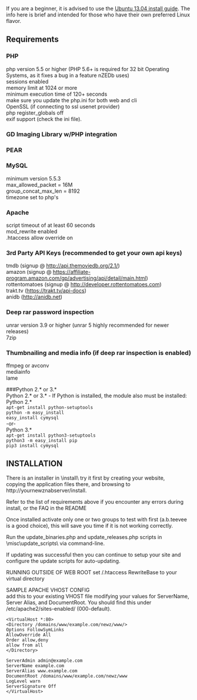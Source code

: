 If you are a beginner, it is advised to use the  [Ubuntu 13.04 install guide](https://github.com/nZEDb/nZEDb/wiki/install-Guide:-Ubuntu-13.04). The info here is brief and intended for those who have their own preferred Linux flavor.

## Requirements 
### PHP  
php version 5.5 or higher (PHP 5.6+ is required for 32 bit Operating Systems, as it fixes a bug in a feature nZEDb uses)  
sessions enabled  
memory limit at 1024 or more  
minimum execution time of 120+ seconds  
make sure you update the php.ini for both web and cli  
OpenSSL (if connecting to ssl usenet provider)  
php register_globals off  
exif support (check the ini file).  

### GD Imaging Library w/PHP integration  

### PEAR

### MySQL  
minimum version 5.5.3  
max_allowed_packet = 16M  
group_concat_max_len = 8192  
timezone set to php's 

### Apache  
script timeout of at least 60 seconds  
mod_rewrite enabled  
.htaccess allow override on  

### 3rd Party API Keys (recommended to get your own api keys)  
tmdb (signup @ http://api.themoviedb.org/2.1/)  
amazon (signup @ https://affiliate-program.amazon.com/gp/advertising/api/detail/main.html)  
rottentomatoes (signup @ http://developer.rottentomatoes.com)  
trakt.tv (https://trakt.tv/api-docs)  
anidb (http://anidb.net)  

### Deep rar password inspection  
unrar version 3.9 or higher (unrar 5 highly recommended for newer releases)  
7zip  

### Thumbnailing and media info (if deep rar inspection is enabled)  
ffmpeg or avconv  
mediainfo  
lame

###Python 2.* or 3.*   
Python 2.* or 3.* - If Python is installed, the module also must be installed:
Python 2.*       
`apt-get install python-setuptools`  
`python -m easy_install`  
`easy_install cymysql`  
-or-    
Python 3.*    
`apt-get install python3-setuptools`    
`python3 -m easy_install pip`   
`pip3 install cymysql`

## INSTALLATION  
There is an installer in \install\ try it first by creating your website,  
copying the application files there, and browsing to http://yournewznabserver/install.  

Refer to the list of requirements above if you encounter any errors during install, or the FAQ in the README

Once installed activate only one or two groups to test with first (a.b.teevee is a good choice), this
will save you time if it is not working correctly.

Run the update_binaries.php and update_releases.php scripts in \misc\update_scripts\ via command-line.

If updating was successful then you can continue to setup your site and configure the update scripts for
auto-updating.


RUNNING OUTSIDE OF WEB ROOT 
set /.htaccess RewriteBase to your virtual directory


SAMPLE APACHE VHOST CONFIG  
add this to your existing VHOST file modifying your values for ServerName, Server Alias, and DocumentRoot.
You should find this under /etc/apache2/sites-enabled/ (000-default).  
```
<VirtualHost *:80>   
<Directory /domains/www/example.com/newz/www/>  
Options FollowSymLinks  
AllowOverride All  
Order allow,deny  
allow from all  
</Directory>  

ServerAdmin admin@example.com  
ServerName example.com  
ServerAlias www.example.com  
DocumentRoot /domains/www/example.com/newz/www  
LogLevel warn  
ServerSignature Off  
</VirtualHost>  
```